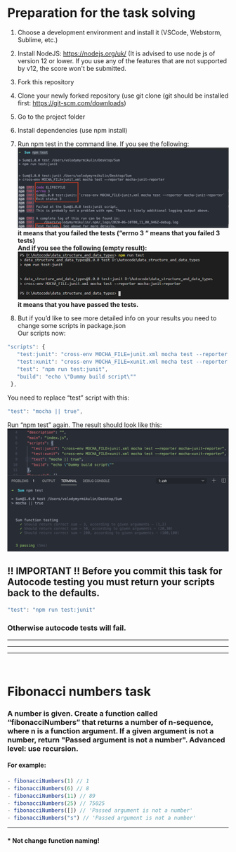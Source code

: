 # Preparation for the task solving

1. Choose a development environment and install it (VSCode, Webstorm, Sublime, etc.)

2. Install NodeJS: https://nodejs.org/uk/ (It is advised to use node js of version 12 or lower. If you use any of the features that are not supported by v12, the score won't be submitted.

3. Fork this repository

4. Clone your newly forked repository (use git clone <repository-name> (git should be installed first: https://git-scm.com/downloads)

5. Go to the project folder 

6. Install dependencies (use npm install)

7. Run  npm test in the command line. If you see the following:
![Errors](img/errors.png)
<strong> it means that you failed the tests (“errno 3 “ means that you failed 3 tests)</strong>
<br> <strong>And if you see the following (empty result):</strong>
<br>![Without errors](img/withoutErrors.png)<br>
<strong> it means that you have passed the tests. </strong>

8. But if you’d like to see more detailed info on your results you need to change some scripts in package.json <br>
Our scripts now:
```js
"scripts": {
   "test:junit": "cross-env MOCHA_FILE=junit.xml mocha test --reporter mocha-junit-reporter",
   "test:xunit": "cross-env MOCHA_FILE=xunit.xml mocha test --reporter mocha-xunit-reporter",
   "test": "npm run test:junit",
   "build": "echo \"Dummy build script\""
 },
```  
You need to replace “test” script with this:
```js
"test": "mocha || true",
```

Run “npm test” again. The result should look like this:
![Pretty Output](img/prettyOutput.png)


## !! IMPORTANT !! Before you commit this task for Autocode testing you must return your scripts back to the defaults.
```js
"test": "npm run test:junit"
```
### Otherwise autocode tests will fail.
<hr>
<hr>
<hr>
<br>

# Fibonacci numbers task

### A number is given. Create a function called “fibonacciNumbers” that returns a number of n-sequence, where n is a function argument. If a given argument is not a number, return "Passed argument is not a number". Advanced level: use recursion.

#### For example:
```js
- fibonacciNumbers(1) // 1
- fibonacciNumbers(6) // 8
- fibonacciNumbers(11) // 89
- fibonacciNumbers(25) // 75025
- fibonacciNumbers([]) // 'Passed argument is not a number'
- fibonacciNumbers("s") // 'Passed argument is not a number'
```
<hr>

#### * Not change function naming!
